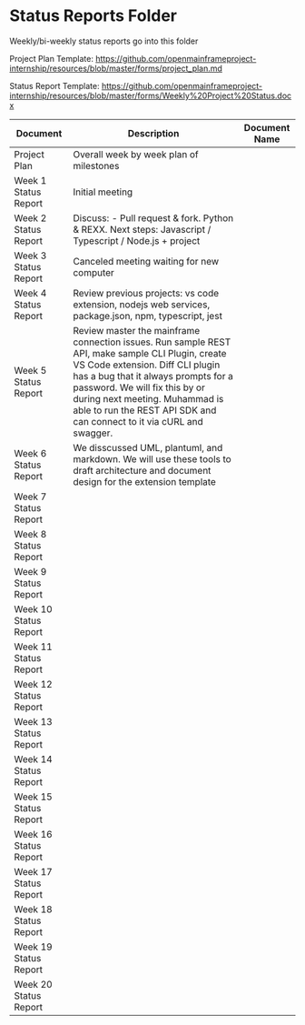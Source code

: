# Status Reports Folder
Weekly/bi-weekly status reports go into this folder

Project Plan Template: https://github.com/openmainframeproject-internship/resources/blob/master/forms/project_plan.md

Status Report Template: https://github.com/openmainframeproject-internship/resources/blob/master/forms/Weekly%20Project%20Status.docx

| Document | Description | Document Name |
|---|---|---|
| Project Plan | Overall week by week plan of milestones | |
| Week 1 Status Report |Initial meeting | | 
| Week 2 Status Report | Discuss: - Pull request & fork. Python & REXX.  Next steps: Javascript / Typescript / Node.js + project | |
| Week 3 Status Report | Canceled meeting waiting for new computer | |
| Week 4 Status Report | Review previous projects: vs code extension, nodejs web services, package.json, npm, typescript, jest | |
| Week 5 Status Report | Review master the mainframe connection issues. Run sample REST API, make sample CLI Plugin, create VS Code extension. Diff CLI plugin has a bug that it always prompts for a password. We will fix this by or during next meeting. Muhammad is able to run the REST API SDK and can connect to it via cURL and swagger. | |
| Week 6 Status Report | We disscussed UML, plantuml, and markdown. We will use these tools to draft architecture and document design for the extension template | |
| Week 7 Status Report | | |
| Week 8 Status Report | | |
| Week 9 Status Report | | |
| Week 10 Status Report | | |
| Week 11 Status Report | | |
| Week 12 Status Report | | |
| Week 13 Status Report | | |
| Week 14 Status Report | | |
| Week 15 Status Report | | |
| Week 16 Status Report | | |
| Week 17 Status Report | | |
| Week 18 Status Report | | |
| Week 19 Status Report | | |
| Week 20 Status Report | | |
